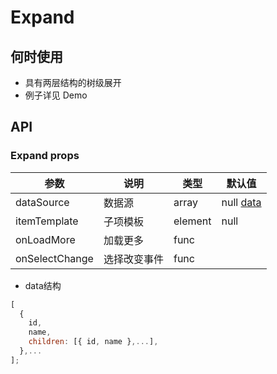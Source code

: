 # Expand

## 何时使用

- 具有两层结构的树级展开
- 例子详见 Demo

## API

### Expand props

| 参数           | 说明         | 类型    | 默认值             |
| -------------- | ------------ | ------- | ------------------ |
| dataSource     | 数据源       | array   | null [data](#data) |
| itemTemplate   | 子项模板     | element | null               |
| onLoadMore     | 加载更多     | func    |                    |
| onSelectChange | 选择改变事件 | func    |                    |

- <a id="data" name="data">data</a>结构

```js
[
  {
    id,
    name,
    children: [{ id, name },...],
  },...
];
```
